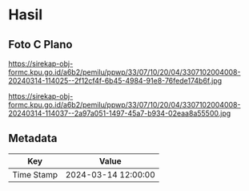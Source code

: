 # Hasil

## Foto C Plano

https://sirekap-obj-formc.kpu.go.id/a6b2/pemilu/ppwp/33/07/10/20/04/3307102004008-20240314-114025--2f12cf4f-6b45-4984-91e8-76fede174b6f.jpg

https://sirekap-obj-formc.kpu.go.id/a6b2/pemilu/ppwp/33/07/10/20/04/3307102004008-20240314-114037--2a97a051-1497-45a7-b934-02eaa8a55500.jpg


## Metadata

| Key        | Value               |
| ---------- | ------------------- |
| Time Stamp | 2024-03-14 12:00:00 |



